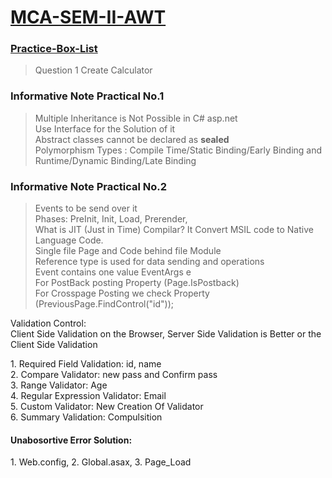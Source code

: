# <a href = "https://github.com/OnkarMalawade/MCA-SEM-II-AWT/">MCA-SEM-II-AWT</a>

### <a href = "https://github.com/OnkarMalawade/MCA-SEM-II-AWT/tree/main/Practice-Questio-Box">Practice-Box-List</a>

> Question 1 Create Calculator


### Informative Note Practical No.1
> Multiple Inheritance is Not Possible in C# asp.net <br/>
> Use Interface for the Solution of it <br/>
> Abstract classes cannot be declared as <b>sealed</b><br/>
> Polymorphism Types : Compile Time/Static Binding/Early Binding and Runtime/Dynamic Binding/Late Binding<br/>


### Informative Note Practical No.2
> Events to be send over it <br/>
> Phases:
> PreInit, Init, Load, Prerender,
> <br/> What is JIT (Just in Time) Compilar?
> It Convert MSIL code to Native Language Code.
> <br/> Single file Page and Code behind file Module
> <br/> Reference type is used for data sending and operations
> <br/> Event contains one value EventArgs e
> <br/> For PostBack posting Property (Page.IsPostback)
> <br/> For Crosspage Posting we check Property (PreviousPage.FindControl("id"));

 <p>Validation Control: <br/> Client Side Validation on the Browser, Server Side Validation is Better or the Client Side Validation</p>
1. Required Field Validation: id, name<br/>
2. Compare Validator: new pass and Confirm pass<br/>
3. Range Validator: Age<br/>
4. Regular Expression Validator: Email<br/>
5. Custom Validator: New Creation Of Validator<br/>
6. Summary Validation: Compulsition<br/>

#### Unabosortive Error Solution:
<p>1. Web.config, 2. Global.asax, 3. Page_Load</p>
